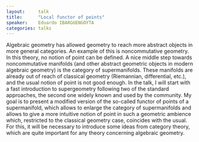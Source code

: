 ```yaml
---
layout:     talk
title:      "Local functor of points"
speaker:    Eduardo IBARGUENGOYTA
categories: talks
---
```

Algebraic geometry has allowed geometry to reach more abstract objects in more general categories. An example of this is noncommutative geometry. In this theory, no notion of point can be defined. A nice middle step towards noncommutative manifolds (and other abstract geometric objects in modern algebraic geometry) is the category of supermanifolds. These manifolds are already out of reach of classical geometry (Riemannian, differential, etc.), and the usual notion of point is not good enough. In the talk, I will start with a fast introduction to supergeometry following two of the standard approaches, the second one widely known and used by the community. My goal is to present a modified version of the so-called functor of points of a supermanifold, which allows to enlarge the category of supermanifolds and allows to give a more intuitive notion of point in such a geometric ambience which, restricted to the classical geometry case, coincides with the usual. For this, it will be necessary to introduce some ideas from category theory, which are quite important for any theory concerning algebraic geometry.
